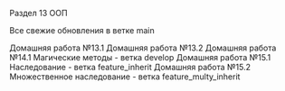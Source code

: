 Раздел 13 ООП

Все свежие обновления в ветке main

Домашняя работа №13.1
Домашняя работа №13.2
Домашняя работа №14.1 Магические методы - ветка develop
Домашняя работа №15.1 Наследование - ветка feature_inherit
Домашняя работа №15.2 Множественное наследование - ветка feature_multy_inherit